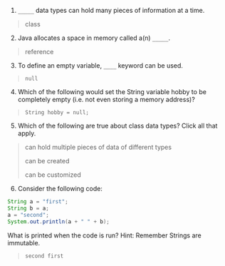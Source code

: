1. `_____` data types can hold many pieces of information at a time.

> class

2. Java allocates a space in memory called a(n) `_____`. 

> reference

3. To define an empty variable, `____` keyword can be used. 

> `null`

4. Which of the following would set the String variable hobby to be completely empty (i.e. not even storing a memory address)?

> `String hobby = null;`

5. Which of the following are true about class data types? Click all that apply. 

> can hold multiple pieces of data of different types
> 
> can be created
> 
> can be customized

6. Consider the following code:

```java
String a = "first";
String b = a;
a = "second";
System.out.println(a + " " + b);
```

What is printed when the code is run? Hint: Remember Strings are immutable.

> `second first`

